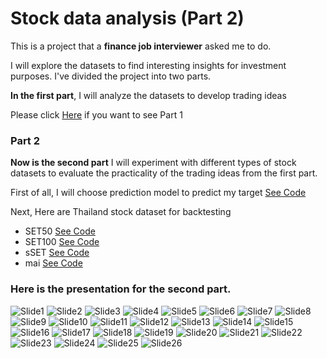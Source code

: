 # Stock data analysis (Part 2)

This is a project that a **finance job interviewer** asked me to do. 

I will explore the datasets to find interesting insights for investment purposes. I've divided the project into two parts. 

**In the first part**, I will analyze the datasets to develop trading ideas

Please click [Here](https://github.com/golfung/Investment/tree/main/Stock_data_analysis_part_1) if you want to see Part 1

### Part 2

**Now is the second part** I will experiment with different types of stock datasets to evaluate the practicality of the trading ideas from the first part.

First of all, I will choose prediction model to predict my target [See Code](https://github.com/golfung/Investment/blob/main/Stock_data_analysis_part_2/Stock%20data%20ver2.ipynb)

Next, Here are Thailand stock dataset for backtesting
- SET50 [See Code](https://github.com/golfung/Investment/blob/main/Stock_data_analysis_part_2/Stock%20data%20SET50.ipynb)
- SET100 [See Code](https://github.com/golfung/Investment/blob/main/Stock_data_analysis_part_2/Stock%20data%20SET100.ipynb)
- sSET [See Code](https://github.com/golfung/Investment/blob/main/Stock_data_analysis_part_2/Stock%20data%20sSET.ipynb)
- mai [See Code](https://github.com/golfung/Investment/blob/main/Stock_data_analysis_part_2/Stock%20data%20mai.ipynb)

### Here is the presentation for the second part.

![Slide1](https://user-images.githubusercontent.com/77894515/232231512-1c340881-fcad-4cbc-a1e1-f019d4880bce.PNG)
![Slide2](https://user-images.githubusercontent.com/77894515/232231522-dbf7e997-6cdb-4338-848a-6e84f2a7db4d.PNG)
![Slide3](https://user-images.githubusercontent.com/77894515/232231526-cc25e072-d129-421a-917c-ed18f4e5e397.PNG)
![Slide4](https://user-images.githubusercontent.com/77894515/232231532-1367b391-21ab-46ce-9369-093f6e90c754.PNG)
![Slide5](https://user-images.githubusercontent.com/77894515/232231536-0489f849-d831-4a74-8435-7dce7a246050.PNG)
![Slide6](https://user-images.githubusercontent.com/77894515/232231539-b0e10a21-8961-4b00-a268-976e3ca02284.PNG)
![Slide7](https://user-images.githubusercontent.com/77894515/232231543-0b92f8c7-f7c5-42aa-8e92-755ea7a258c7.PNG)
![Slide8](https://user-images.githubusercontent.com/77894515/232231547-d3171043-cfdf-4351-8474-fb7714759938.PNG)
![Slide9](https://user-images.githubusercontent.com/77894515/232231550-c6f1de80-8f45-43db-b70b-b465deac29fb.PNG)
![Slide10](https://user-images.githubusercontent.com/77894515/232231553-0cba0e0d-a817-4605-886e-97667bfb5227.PNG)
![Slide11](https://user-images.githubusercontent.com/77894515/232231556-c76970e0-0632-4e58-9324-c3c5f1076b90.PNG)
![Slide12](https://user-images.githubusercontent.com/77894515/232231561-2d031f57-7ba4-4d79-8e8e-9557f901fdce.PNG)
![Slide13](https://user-images.githubusercontent.com/77894515/232231565-50600a8d-877b-431d-a27a-1cb93d4bcf62.PNG)
![Slide14](https://user-images.githubusercontent.com/77894515/232231570-52bc931b-6821-44d1-90de-7cbaa9584a50.PNG)
![Slide15](https://user-images.githubusercontent.com/77894515/232231574-9f71cbfc-cf29-48ac-b533-efbe4bfcaca1.PNG)
![Slide16](https://user-images.githubusercontent.com/77894515/232231577-97b7142e-3f4b-4fef-bbf0-47fc3dcb4feb.PNG)
![Slide17](https://user-images.githubusercontent.com/77894515/232231580-f2d2dd09-da52-4418-9066-3938752e5a1a.PNG)
![Slide18](https://user-images.githubusercontent.com/77894515/232231584-fc84413d-81b0-41b4-8a72-7c182e096cb5.PNG)
![Slide19](https://user-images.githubusercontent.com/77894515/232231589-ddcbcb9d-5ff1-4db3-beb8-74fcbb439c69.PNG)
![Slide20](https://user-images.githubusercontent.com/77894515/232231592-5ed52832-3c4f-4da3-8a88-98ec2cd71013.PNG)
![Slide21](https://user-images.githubusercontent.com/77894515/232231596-b85c99a5-1585-49c1-87d6-c53bba8d2ff8.PNG)
![Slide22](https://user-images.githubusercontent.com/77894515/232231600-a969c5a4-bac9-465b-8b84-33e9ccd7a9e3.PNG)
![Slide23](https://user-images.githubusercontent.com/77894515/232231603-8686b5c8-0ad3-41cf-bea3-07eef707037d.PNG)
![Slide24](https://user-images.githubusercontent.com/77894515/232231607-811fba15-cccd-4e0c-b72a-2f271c7ea9b2.PNG)
![Slide25](https://user-images.githubusercontent.com/77894515/232231611-3129bf30-858f-4a01-9414-456d916c4946.PNG)
![Slide26](https://user-images.githubusercontent.com/77894515/232231614-b4957a03-1d5d-43ef-b405-b14e00bce490.PNG)
